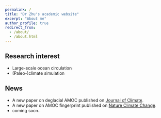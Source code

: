 ```yaml
---
permalink: /
title: "Dr Zhu's academic website"
excerpt: "About me"
author_profile: true
redirect_from: 
  - /about/
  - /about.html
---
```


Research interest
------
* Large-scale ocean circulation
* (Paleo-)climate simulation

News
------
* A new paper on deglacial AMOC published on [Journal of Climate](https://journals.ametsoc.org/view/journals/clim/34/18/JCLI-D-21-0125.1.xml).
* A new paper on AMOC fingerprint published on [Nature Climate Change](https://www.nature.com/articles/s41558-020-0897-7).
* coming soon..
